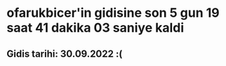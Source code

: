 # ofarukbicer'in gidisine son 5 gun 19 saat 41 dakika 03 saniye kaldi

## Gidis tarihi: 30.09.2022 :(
